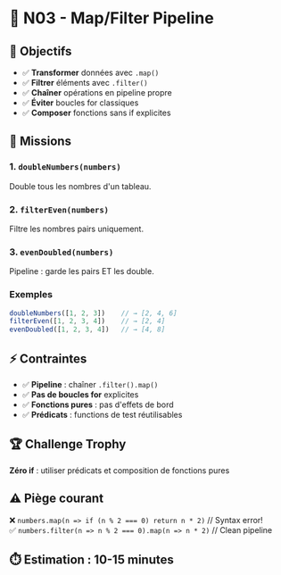 # 🔀 N03 - Map/Filter Pipeline

## 🎯 Objectifs  
- ✅ **Transformer** données avec `.map()`
- ✅ **Filtrer** éléments avec `.filter()` 
- ✅ **Chaîner** opérations en pipeline propre
- ✅ **Éviter** boucles for classiques
- ✅ **Composer** fonctions sans if explicites

## 📝 Missions

### 1. `doubleNumbers(numbers)`
Double tous les nombres d'un tableau.

### 2. `filterEven(numbers)`  
Filtre les nombres pairs uniquement.

### 3. `evenDoubled(numbers)`
Pipeline : garde les pairs ET les double.

### Exemples
```javascript
doubleNumbers([1, 2, 3])    // → [2, 4, 6]
filterEven([1, 2, 3, 4])    // → [2, 4] 
evenDoubled([1, 2, 3, 4])   // → [4, 8]
```

## ⚡ Contraintes
- ✅ **Pipeline** : chaîner `.filter().map()`
- ✅ **Pas de boucles for** explicites
- ✅ **Fonctions pures** : pas d'effets de bord
- ✅ **Prédicats** : functions de test réutilisables

## 🏆 Challenge Trophy
**Zéro if** : utiliser prédicats et composition de fonctions pures

## ⚠️ Piège courant
❌ `numbers.map(n => if (n % 2 === 0) return n * 2)` // Syntax error!  
✅ `numbers.filter(n => n % 2 === 0).map(n => n * 2)` // Clean pipeline

## ⏱️ Estimation : 10-15 minutes